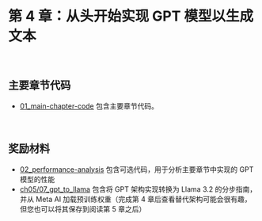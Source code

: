 # 第 4 章：从头开始实现 GPT 模型以生成文本

&nbsp;
## 主要章节代码

- [01_main-chapter-code](01_main-chapter-code/README.zh.md) 包含主要章节代码。

&nbsp;
## 奖励材料

- [02_performance-analysis](02_performance-analysis/README.zh.md) 包含可选代码，用于分析主要章节中实现的 GPT 模型的性能
- [ch05/07_gpt_to_llama](../ch05/07_gpt_to_llama) 包含将 GPT 架构实现转换为 Llama 3.2 的分步指南，并从 Meta AI 加载预训练权重（完成第 4 章后查看替代架构可能会很有趣，但您也可以将其保存到阅读第 5 章之后）